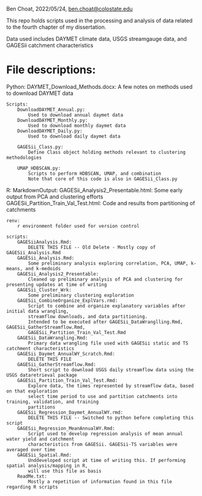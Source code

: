 Ben Choat, 2022/05/24, ben.choat@colostate.edu

This repo holds scripts used in the processing and analysis of data related to the
fourth chapter of my dissertation.

Data used includes DAYMET climate data, USGS streamgauge data, and 
GAGESii catchment characteristics 


# File descriptions:
Python:
	DAYMET_Download_Methods.docx: A few notes on methods used to download DAYMET data

	Scripts:
		DownloadDAYMET_Annual.py: 
			Used to download annual daymet data
		DownloadDAYMET_Monthly.py: 
			Used to download monthly daymet data
		DownloadDAYMET_Daily.py: 
			Used to download daily daymet data

		GAGESii_Class.py: 
			Define Class object holding methods relevant to clustering methodologies
		
		UMAP_HDBSCAN.py:
			Scripts to perform HDBSCAN, UMAP, and combination 
			Note that core of this code is also in GAGESii_Class.py

R:
	MarkdownOutput:
		GAGESii_Analysis2_Presentable.html:
			Some early output from PCA and clustering efforts
		GAGESii_Partition_Train_Val_Test.html:
			Code and results from partitioning of catchments
	
	renv: 
		r environment folder used for version control
	
	scripts:
		GAGESiiAnalysis.Rmd:
			DELETE THIS FILE -- Old Delete - Mostly copy of GAGESii_Analysis.Rmd
		GAGESii_Analysis.Rmd:
			Some preliminary analysis exploring correlation, PCA, UMAP, k-means, and k-medoids
		GAGESii_Analysis2_Presentable:
			Cleaned up preliminary analysis of PCA and clustering for presenting updates at time of writing
		GAGESii_Cluster_Wrk:
			Some preliminary clustering exploration
		GAGESii_CombineOrganize_ExplVars.rmd:
			Script to combine and organize explanatory variables after initial data wrangling, 
			streamflow downloads, and data partitioning.
			Intended to be executed after GAGESii_DataWranglling.Rmd, GAGESii_GatherStreamflow.Rmd,
			GAGESii_Partition_Train_Val_Test.Rmd
		GAGESii_DataWrangling.Rmd:
			Primary data wrangling file used with GAGESii static and TS catchment characteristics
		GAGESii_Daymet_AnnualWY_Scratch.Rmd:
			DELETE THIS FILE
		GAGESii_GatherStreamflow.Rmd:
			Short script to download USGS daily streamflow data using the USGS dataretrieval package
		GAGESii_Partition_Train_Val_Test.Rmd:
			Explore data, the times represented by streamflow data, based on that exploration
			select time period to use and partition catchments into training, validation, and training
			partitions
		GAGESii_Regression_Daymet_AnnualWY.rmd:
			DELETE THIS FILE -- Switched to python before completing this script
		GAGESii_Regression_MeanAnnualWY.Rmd:
			Script used to develop regression analysis of mean annual water yield and catchment
			characteristics from GAGESii. GAGESii-TS variables were averaged over time
		GAGESii_Spatial.Rmd:
			Unddeveloped script at time of writing this. If performing spatial analysis/mapping in R,
			will use this file as basis
		ReadMe.txt:
			Mostly a repetition of information found in this file regarding R scripts
